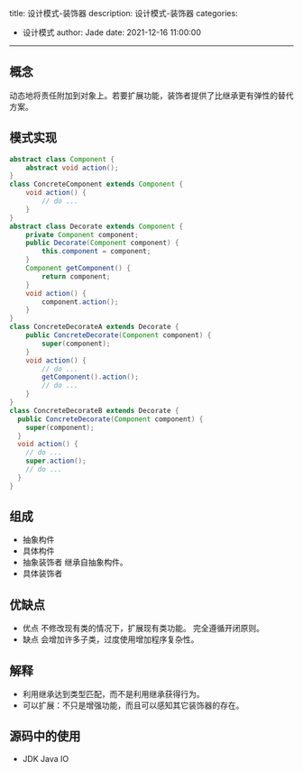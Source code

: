 title: 设计模式-装饰器
description: 设计模式-装饰器
categories:
  - 设计模式
author: Jade
date: 2021-12-16 11:00:00
---

## 概念
动态地将责任附加到对象上。若要扩展功能，装饰者提供了比继承更有弹性的替代方案。

## 模式实现
```java
abstract class Component {
    abstract void action();
}
class ConcreteComponent extends Component {
    void action() {
        // do ...
    }
}
abstract class Decorate extends Component {
    private Component component;
    public Decorate(Component component) {
        this.component = component;
    }
    Component getComponent() {
        return component;
    }
    void action() {
        component.action();
    }
}
class ConcreteDecorateA extends Decorate {
    public ConcreteDecorate(Component component) {
        super(component);
    }
    void action() {
        // do ...
        getComponent().action();
        // do ...
    }
}
class ConcreteDecorateB extends Decorate {
  public ConcreteDecorate(Component component) {
    super(component);
  }
  void action() {
    // do ...
    super.action();
    // do ...
  }
}
```

## 组成
- 抽象构件
- 具体构件
- 抽象装饰者 继承自抽象构件。
- 具体装饰者

## 优缺点
- 优点
  不修改现有类的情况下，扩展现有类功能。
  完全遵循开闭原则。
- 缺点
  会增加许多子类，过度使用增加程序复杂性。

## 解释
- 利用继承达到类型匹配，而不是利用继承获得行为。
- 可以扩展：不只是增强功能，而且可以感知其它装饰器的存在。

## 源码中的使用
- JDK
  Java IO
